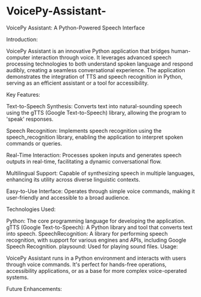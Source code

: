 # VoicePy-Assistant-
VoicePy Assistant: A Python-Powered Speech Interface

Introduction:

VoicePy Assistant is an innovative Python application that bridges human-computer interaction through voice. It leverages advanced speech processing technologies to both understand spoken language and respond audibly, creating a seamless conversational experience. The application demonstrates the integration of TTS and speech recognition in Python, serving as an efficient assistant or a tool for accessibility.

Key Features:

Text-to-Speech Synthesis: Converts text into natural-sounding speech using the gTTS (Google Text-to-Speech) library, allowing the program to 'speak' responses.

Speech Recognition: Implements speech recognition using the speech_recognition library, enabling the application to interpret spoken commands or queries.

Real-Time Interaction: Processes spoken inputs and generates speech outputs in real-time, facilitating a dynamic conversational flow.

Multilingual Support: Capable of synthesizing speech in multiple languages, enhancing its utility across diverse linguistic contexts.

Easy-to-Use Interface: Operates through simple voice commands, making it user-friendly and accessible to a broad audience.

Technologies Used:

Python: The core programming language for developing the application.
gTTS (Google Text-to-Speech): A Python library and tool that converts text into speech.
SpeechRecognition: A library for performing speech recognition, with support for various engines and APIs, including Google Speech Recognition.
playsound: Used for playing sound files.
Usage:

VoicePy Assistant runs in a Python environment and interacts with users through voice commands. It's perfect for hands-free operations, accessibility applications, or as a base for more complex voice-operated systems.

Future Enhancements:
